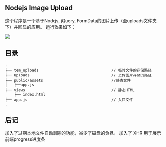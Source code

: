 ## Nodejs Image Upload 

这个程序是一个基于Nodejs, jQuery, FormData的图片上传（至uploads文件夹下）并回显的应用。
运行效果如下：

<img src="https://wx4.sinaimg.cn/mw690/006ApWmtgy1fmhizwu589j311y0kgqkm.jpg">


## 目录

```
.
├── tem_uploads                                 // 临时文件的存储路径
├── uploads                                     // 上传图片存储的路径
├── public/assets                               //静态文件
│   ├──app.js                                    
├── views                                       // 静态HTML
    ├── index.html                              
├── app.js                                      // 入口文件
.
```

## 后记

加入了过期本地文件自动删除的功能，减少了磁盘的负担。
加入了 XHR 用于展示前端progress进度条
